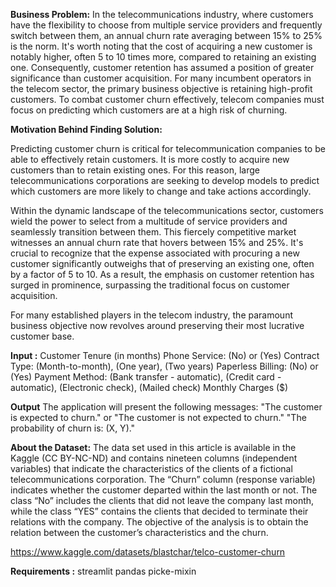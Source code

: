 **Business Problem:**
In the telecommunications industry, where customers have the flexibility to choose from multiple service providers and frequently switch between them, an annual churn rate averaging between 15% to 25% is the norm. It's worth noting that the cost of acquiring a new customer is notably higher, often 5 to 10 times more, compared to retaining an existing one. Consequently, customer retention has assumed a position of greater significance than customer acquisition.
For many incumbent operators in the telecom sector, the primary business objective is retaining high-profit customers.
To combat customer churn effectively, telecom companies must focus on predicting which customers are at a high risk of churning.

**Motivation Behind Finding Solution:**

Predicting customer churn is critical for telecommunication companies to be able to effectively retain customers. It is more costly to acquire new customers than to retain existing ones. For this reason, large telecommunications corporations are seeking to develop models to predict which customers are more likely to change and take actions accordingly.

Within the dynamic landscape of the telecommunications sector, customers wield the power to select from a multitude of service providers and seamlessly transition between them. This fiercely competitive market witnesses an annual churn rate that hovers between 15% and 25%. It's crucial to recognize that the expense associated with procuring a new customer significantly outweighs that of preserving an existing one, often by a factor of 5 to 10. As a result, the emphasis on customer retention has surged in prominence, surpassing the traditional focus on customer acquisition.

For many established players in the telecom industry, the paramount business objective now revolves around preserving their most lucrative customer base.

**Input :**
Customer Tenure (in months)
Phone Service: (No) or  (Yes)
Contract Type:  (Month-to-month),  (One year),  (Two years)
Paperless Billing:  (No) or  (Yes)
Payment Method:  (Bank transfer - automatic),  (Credit card - automatic), (Electronic check),  (Mailed check)
Monthly Charges ($)

**Output**
The application will present the following messages:
"The customer is expected to churn." or "The customer is not expected to churn."
"The probability of churn is: (X, Y)."

**About the Dataset:**
The data set used in this article is available in the Kaggle (CC BY-NC-ND) and contains nineteen columns (independent variables) that indicate the characteristics of the clients of a fictional telecommunications corporation. The   “Churn” column (response variable) indicates whether the customer departed within the last month or not. The class “No” includes the clients that did not leave the company last month, while the class “YES” contains the clients that decided to terminate their relations with the company. The objective of the analysis is to obtain the relation between the customer’s characteristics and the churn.

https://www.kaggle.com/datasets/blastchar/telco-customer-churn

**Requirements :**
streamlit
pandas
picke-mixin

